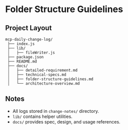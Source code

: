 # Folder Structure Guidelines

## Project Layout
```plaintext
mcp-daily-change-log/
 ├── index.js
 ├── lib/
 │   ├── fileWriter.js
 ├── package.json
 ├── README.md
 ├── docs/
 │   ├── detailed-requirement.md
 │   ├── technical-specs.md
 │   ├── folder-structure-guidelines.md
 │   └── architecture-overview.md
```

## Notes
- All logs stored in `change-notes/` directory.
- `lib/` contains helper utilities.
- `docs/` provides spec, design, and usage references.
